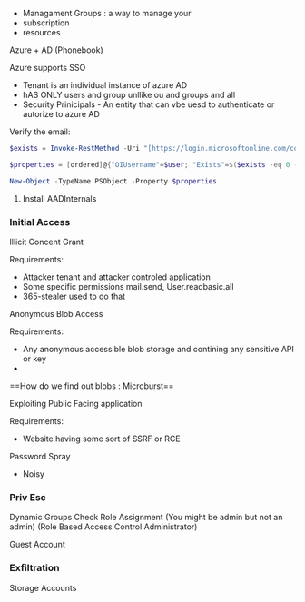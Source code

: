 - Managament  Groups : a way to manage your 
- subscription
- resources

Azure + AD (Phonebook)

Azure supports SSO 
- Tenant is an individual instance of azure AD
- hAS ONLY users and group unllike ou and groups and all
- Security Prinicipals - An entity that can vbe uesd to authenticate or autorize to azure AD

Verify the email:
```powershell
$exists = Invoke-RestMethod -Uri "[https://login.microsoftonline.com/common/GetCredentialType"](https://login.microsoftonline.com/common/GetCredentialType%22 "https://login.microsoftonline.com/common/getcredentialtype%22") -ContentType "application/json" -Method POST -Body (@{"username"="harsh.btech19_sushantuniversity.edu.in#EXT#@harshbtech19sushantuniversi.onmicrosoft.com"; "isOtherIdpSupported" =  $true}|ConvertTo-Json) | Select -ExpandProperty IfExistsResult

$properties = [ordered]@{"OIUsername"=$user; "Exists"=$($exists -eq 0 -or $exists -eq 6)}

New-Object -TypeName PSObject -Property $properties
```




1. Install AADInternals

### Initial Access
Illicit Concent Grant

Requirements:
- Attacker tenant and attacker controled application 
- Some specific permissions mail.send, User.readbasic.all
- 365-stealer used to do that 

Anonymous Blob Access

Requirements:
- Any anonymous accessible blob storage and contining any sensitive API or key
- 


==How do we find out blobs : Microburst==


Exploiting Public Facing application

Requirements:
- Website having some sort of SSRF or RCE


Password Spray 
- Noisy 


### Priv Esc
Dynamic Groups
Check Role Assignment (You might be admin but not an admin) (Role Based Access Control Administrator)

Guest Account


### Exfiltration
Storage Accounts

